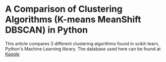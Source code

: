 <h1>A Comparison of Clustering Algorithms (K-means MeanShift DBSCAN) in Python</h1>
This article compares 3 different clustering algorithms found in scikit-learn, Python's Machine Learning library.
The database used here can be found at <a href="https://www.kaggle.com/shwetabh123/mall-customers/downloads/mall-customers.zip/1">Kaggle</a>

